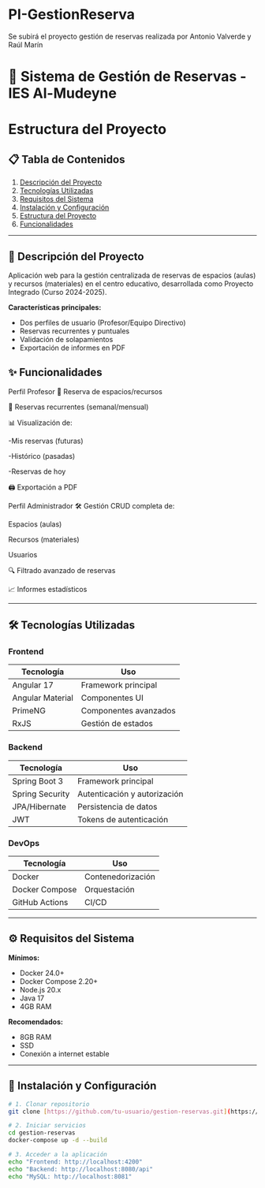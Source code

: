 # PI-GestionReserva
Se subirá el proyecto gestión de reservas realizada por Antonio Valverde y Raúl Marín 

# 🏢 Sistema de Gestión de Reservas - IES Al-Mudeyne

# Estructura del Proyecto
## 📋 Tabla de Contenidos
1. [Descripción del Proyecto](#-descripción-del-proyecto)
2. [Tecnologías Utilizadas](#-tecnologías-utilizadas)
3. [Requisitos del Sistema](#-requisitos-del-sistema)  
4. [Instalación y Configuración](#-instalación-y-configuración)
5. [Estructura del Proyecto](#-estructura-del-proyecto)
6. [Funcionalidades](#-funcionalidades)


---

## 🏫 Descripción del Proyecto
Aplicación web para la gestión centralizada de reservas de espacios (aulas) y recursos (materiales) en el centro educativo, desarrollada como Proyecto Integrado  (Curso 2024-2025).

**Características principales:**
- Dos perfiles de usuario (Profesor/Equipo Directivo)
- Reservas recurrentes y puntuales
- Validación de solapamientos
- Exportación de informes en PDF

## ✨ Funcionalidades ##
Perfil Profesor
📅 Reserva de espacios/recursos

🔄 Reservas recurrentes (semanal/mensual)

📊 Visualización de:

 -Mis reservas (futuras)

 -Histórico (pasadas)

 -Reservas de hoy

🖨️ Exportación a PDF

Perfil Administrador
🛠️ Gestión CRUD completa de:

Espacios (aulas)

Recursos (materiales)

Usuarios

🔍 Filtrado avanzado de reservas

📈 Informes estadísticos

---

## 🛠️ Tecnologías Utilizadas

### Frontend
| Tecnología | Uso |
|------------|-----|
| Angular 17 | Framework principal |
| Angular Material | Componentes UI |
| PrimeNG | Componentes avanzados |
| RxJS | Gestión de estados |

### Backend
| Tecnología | Uso |
|------------|-----|
| Spring Boot 3 | Framework principal |
| Spring Security | Autenticación y autorización |
| JPA/Hibernate | Persistencia de datos |
| JWT | Tokens de autenticación |

### DevOps
| Tecnología | Uso |
|------------|-----|
| Docker | Contenedorización |
| Docker Compose | Orquestación |
| GitHub Actions | CI/CD |

---

## ⚙️ Requisitos del Sistema

**Mínimos:**
- Docker 24.0+
- Docker Compose 2.20+
- Node.js 20.x
- Java 17
- 4GB RAM

**Recomendados:**
- 8GB RAM
- SSD
- Conexión a internet estable

---

## 🚀 Instalación y Configuración

```bash
# 1. Clonar repositorio
git clone [https://github.com/tu-usuario/gestion-reservas.git](https://github.com/Valverde-Antonio/PI-GestionReserva.git)

# 2. Iniciar servicios
cd gestion-reservas
docker-compose up -d --build

# 3. Acceder a la aplicación
echo "Frontend: http://localhost:4200"
echo "Backend: http://localhost:8080/api"
echo "MySQL: http://localhost:8081"
